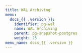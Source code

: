 ```yaml
---
title: WAL Archiving
menu:
  docs_{{ .version }}:
    identifier: pg-wal
    name: WAL Archiving
    parent: pg-snapshot-postgres
    weight: 25
menu_name: docs_{{ .version }}
---
```


